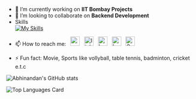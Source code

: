 - 🔭 I’m currently working on **IIT Bombay Projects**
- 👯 I’m looking to collaborate on **Backend Development**
- Skills <br>
[![My Skills](https://skillicons.dev/icons?i=js,html,css,c,java,py,django,sql,mysql,eclipse,git,linux,vim)](https://skillicons.dev)
<!-- - 🤔 I’m looking for help with  -->
<!-- - 💬 Ask me about ... -->
- 📫 How to reach me: &nbsp;
  [<img alt="gmail" src="https://upload.wikimedia.org/wikipedia/commons/7/7e/Gmail_icon_%282020%29.svg" height="25"/>](mailto:abhinandank626@gmail.com) &nbsp;
  [<img alt="linkedin" src="https://cdn-icons-png.flaticon.com/512/174/174857.png" height="25"/>](https://www.linkedin.com/in/abhinandan-kumar-6077291a6) &nbsp;
  [<img alt="hackerrank" src="https://upload.wikimedia.org/wikipedia/commons/thumb/4/40/HackerRank_Icon-1000px.png/330px-HackerRank_Icon-1000px.png" height="25"/>](https://www.hackerrank.com/abhinandank626) &nbsp;
  [<img alt="Leetcode" src="https://leetcode.com/_next/static/images/logo-dark-c96c407d175e36c81e236fcfdd682a0b.png" height="25"/>](https://leetcode.com/abhinandank626/) &nbsp;
  [<img alt="GeeksforGeeks" src="https://media.geeksforgeeks.org/wp-content/uploads/20200716222246/Path-219.png" height="25"/>](https://auth.geeksforgeeks.org/user/abhinandank626/practice) &nbsp;
<!-- - 😄 Pronouns: ... -->
- ⚡ Fun fact: Movie, Sports like vollyball, table tennis, badminton, cricket e.t.c

![Abhinandan's GitHub stats](https://github-readme-stats.vercel.app/api?username=95871abhinandankumar&count_private=true&show_icons=true&theme=dark)
<!-- ![Abhinandan's GitHub stats](https://github-readme-stats.vercel.app/api/top-langs?username=95871abhinandankumar&theme=dark) -->
![Top Languages Card](https://github-readme-stats.vercel.app/api/top-langs/?username=95871abhinandankumar&theme=dark)
